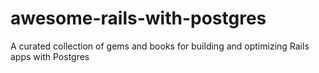 # awesome-rails-with-postgres
A curated collection of gems and books for building and optimizing Rails apps with Postgres

